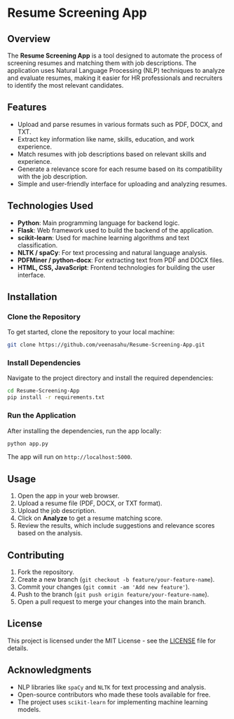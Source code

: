 
# Resume Screening App

## Overview
The **Resume Screening App** is a tool designed to automate the process of screening resumes and matching them with job descriptions. The application uses Natural Language Processing (NLP) techniques to analyze and evaluate resumes, making it easier for HR professionals and recruiters to identify the most relevant candidates.

## Features
- Upload and parse resumes in various formats such as PDF, DOCX, and TXT.
- Extract key information like name, skills, education, and work experience.
- Match resumes with job descriptions based on relevant skills and experience.
- Generate a relevance score for each resume based on its compatibility with the job description.
- Simple and user-friendly interface for uploading and analyzing resumes.

## Technologies Used
- **Python**: Main programming language for backend logic.
- **Flask**: Web framework used to build the backend of the application.
- **scikit-learn**: Used for machine learning algorithms and text classification.
- **NLTK / spaCy**: For text processing and natural language analysis.
- **PDFMiner / python-docx**: For extracting text from PDF and DOCX files.
- **HTML, CSS, JavaScript**: Frontend technologies for building the user interface.

## Installation

### Clone the Repository
To get started, clone the repository to your local machine:

```bash
git clone https://github.com/veenasahu/Resume-Screening-App.git
````

### Install Dependencies

Navigate to the project directory and install the required dependencies:

```bash
cd Resume-Screening-App
pip install -r requirements.txt
```

### Run the Application

After installing the dependencies, run the app locally:

```bash
python app.py
```

The app will run on `http://localhost:5000`.

## Usage

1. Open the app in your web browser.
2. Upload a resume file (PDF, DOCX, or TXT format).
3. Upload the job description.
4. Click on **Analyze** to get a resume matching score.
5. Review the results, which include suggestions and relevance scores based on the analysis.

## Contributing

1. Fork the repository.
2. Create a new branch (`git checkout -b feature/your-feature-name`).
3. Commit your changes (`git commit -am 'Add new feature'`).
4. Push to the branch (`git push origin feature/your-feature-name`).
5. Open a pull request to merge your changes into the main branch.

## License

This project is licensed under the MIT License - see the [LICENSE](LICENSE) file for details.

## Acknowledgments

* NLP libraries like `spaCy` and `NLTK` for text processing and analysis.
* Open-source contributors who made these tools available for free.
* The project uses `scikit-learn` for implementing machine learning models.


